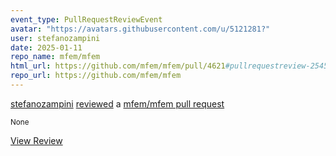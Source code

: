 ```yaml
---
event_type: PullRequestReviewEvent
avatar: "https://avatars.githubusercontent.com/u/5121281?"
user: stefanozampini
date: 2025-01-11
repo_name: mfem/mfem
html_url: https://github.com/mfem/mfem/pull/4621#pullrequestreview-2545133209
repo_url: https://github.com/mfem/mfem
---
```


<a href='https://github.com/stefanozampini' target='_blank'>stefanozampini</a> <a href='https://github.com/mfem/mfem/pull/4621#pullrequestreview-2545133209' target='_blank'>reviewed</a> a <a href='https://github.com/mfem/mfem/pull/4621' target='_blank'>mfem/mfem pull request</a>

<small>None</small>

<a href='https://github.com/mfem/mfem/pull/4621#pullrequestreview-2545133209' target='_blank'>View Review</a>